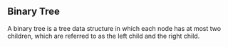 ## Binary Tree
A binary tree is a tree data structure in which each node has at most two children, which are referred to as the left child and the right child.

